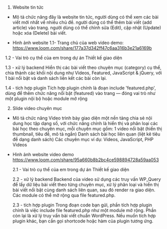1. Website tin tức

- Mô tả chức năng
đây là website tin tức, người dùng có thể xem các bài viết mới nhất về nhiều chủ đề.
người dùng có thể thêm bài viết (add article) vào trang.
người dùng có thể chỉnh sửa (Edit), cập nhật (Update) hoặc xóa (Delete) bài viết.

- Hình ảnh website
1.1- Trang chủ của web
video demo: https://www.loom.com/share/177a37d342ff47c6aa316b3e21a6169b

1.2 - Vai trò cụ thể của em trong dự án
  Thiết kế giao diện

1.3 -  xử lý backend
  Hiển thị các bài viết theo chuyên mục (category) cụ thể, chia thành các khối nội dung như Videos, Featured, JavaScript & jQuery, với 1 bài nổi bật và danh sách liên kết các bài còn lại.
  
1.4 - tích hợp plugin
  Tích hợp plugin chính là đoạn include 'featured.php', dùng để thêm chức năng nổi bật (featured) vào trang — đóng vai trò như một plugin nội bộ hoặc module mở rộng


2. Slide video chuyên mục
- Mô tả chức năng
Video trình bày giao diện một nền tảng chia sẻ nội dung học tập dạng số, với chức năng chính là hiển thị và phân loại các bài học theo chuyên mục, mỗi chuyên mục gồm:
1 video nổi bật (hiển thị thumbnail, tiêu đề, mô tả ngắn)
Danh sách bài học liên quan (liệt kê tiêu đề dạng danh sách)
Các chuyên mục ví dụ: Videos, JavaScript, PHP Videos
- Hình ảnh website video demo
  https://www.loom.com/share/95a660b8b2bc4ce598894728a59aa053
  
  2.1 - Vai trò cụ thể của em trong dự án
   Thiết kế giao diện
  
  2.2 -  xử lý backend
  Backend của video sử dụng các truy vấn WP_Query để lấy dữ liệu bài viết theo từng chuyên mục, xử lý phân loại và hiển thị bài viết nổi bật cùng danh sách liên quan, sau đó render ra giao diện. Các module có thể 
  mở rộng qua file featured.php.

  2.3 - tích hợp plugin
  Trong đoạn code bạn gửi, phần tích hợp plugin chính là việc include file featured.php như một module mở rộng. Phần còn lại là xử lý truy vấn bài viết chuẩn WordPress. Nếu muốn tích hợp plugin khác, bạn cần gọi 
  shortcode hoặc hàm của plugin tương ứng.
